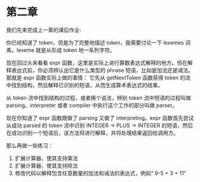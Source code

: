 # 第二章

我们先来完成上一章的课后作业:

你已经知道了 token，但是为了完整地描述 token，我需要讨论一下 lexemes 词素。lexeme 就是从形成 token 地一系列字符。

现在回过头来看看 expr 函数，这里是实际上进行算数表达式解释的地方。但在解释表达式前，你必须辨认出它是什么类型的 phrase 短语，比如是加法还是减法。那就是 expr 函数实际上做的事情： 它先从 getNextToken 函数获得 token 的流中找到结构，然后解释已识别的短语，从而生成算术表达式的结果。

从 token 流中找到结构的过程，或者换个说法，辨别 token 流中短语的过程叫做 parsing。interpreter 或者 compiler 中执行这个工作的部分叫做 parser。

现在你知道了 expr 函数既做了 parsing 又做了 interpreting。expr 函数首先尝试从成功 parsed 的 token 流中识别 INTEGER -> PLUS -> INTEGER 的短语，然后在成功识别一个短语后，该方法将进行解释，并将处理结果返回给调用方。

那么再做一些练习：

1. 扩展计算器，使其支持乘法
2. 扩展计算器，使其支持除法
3. 修改代码以解释包含任意数量的加法和减法的表达式，例如“ 9-5 + 3 + 11”
